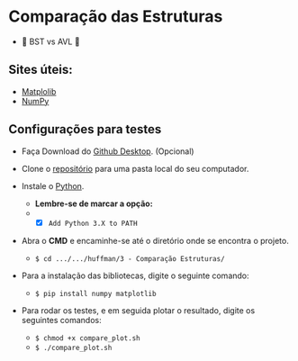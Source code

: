 # Comparação das Estruturas
* :punch:  BST vs AVL  :punch:

## Sites úteis:
* [Matplolib](https://matplotlib.org/)
* [NumPy](https://numpy.org/)

## Configurações para testes

* Faça Download do [Github Desktop](https://desktop.github.com/). (Opcional)

* Clone o [repositório](https://github.com/jflnetobr/huffman) para uma pasta local do seu computador.

* Instale o [Python](https://www.python.org/downloads/).
    * __Lembre-se de marcar a opção:__
    * - [x] `Add Python 3.X to PATH`
    
* Abra o **CMD** e encaminhe-se até o diretório onde se encontra o projeto.
    * `$ cd .../.../huffman/3 - Comparação Estruturas/`
    
* Para a instalação das bibliotecas, digite o seguinte comando:
    * `$ pip install numpy matplotlib`
    
* Para rodar os testes, e em seguida plotar o resultado, digite os seguintes comandos:
   * `$ chmod +x compare_plot.sh`
   * `$ ./compare_plot.sh`
 
